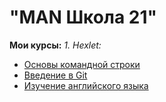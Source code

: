 # "MAN Школа 21"
**Мои курсы:**
*1. Hexlet:*   
+    [Основы командной строки](https://ru.hexlet.io/courses/cli-basics)  
+    [Введение в Git](https://ru.hexlet.io/courses/intro_to_git)  
+    [Изучение английского языка](https://ru.hexlet.io/courses/learning_english)  

